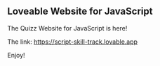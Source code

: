 ## Loveable Website for JavaScript
The Quizz Website for JavaScript is here!

The link: https://script-skill-track.lovable.app

Enjoy!
